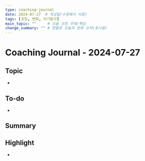 ```yaml
---
type: coaching-journal
date: 2024-07-27  # 작성일(수정해서 사용)
tags: [코칭, 변화, 자기탐구]
main_topic: ""     # 오늘 코칭 주제/핵심
change_summary: "" # 한줄로 오늘의 변화 요약(표시용)
---
```


# Coaching Journal - 2024-07-27

## Topic 
- 

## To-do  
- 

## Summary


## Highlight
- 
